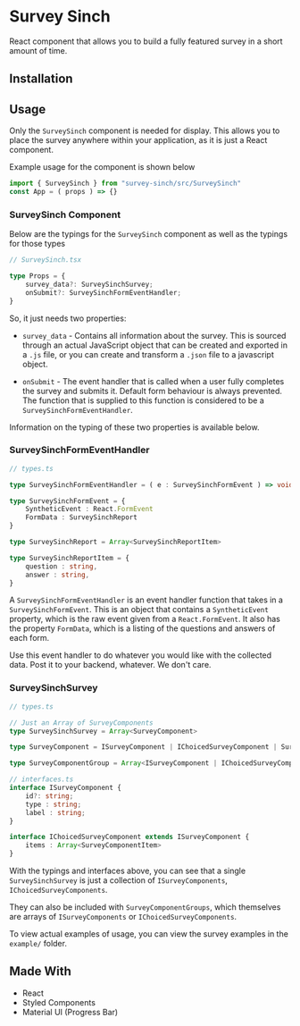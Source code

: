 # Survey Sinch

React component that allows you to build a fully featured survey in a short amount of time.

## Installation 


## Usage

Only the `SurveySinch` component is needed for display. This allows you to place the survey anywhere within your application, as it is just a React component.

Example usage for the component is shown below

```js
import { SurveySinch } from "survey-sinch/src/SurveySinch"
const App = ( props ) => {}
```

### SurveySinch Component

Below are the typings for the `SurveySinch` component as well as the typings for those types

```typescript
// SurveySinch.tsx

type Props = {
    survey_data?: SurveySinchSurvey;
    onSubmit?: SurveySinchFormEventHandler;
}
```

So, it just needs two properties:

* `survey_data` - Contains all information about the survey. This is sourced through an actual JavaScript object that can be created and exported in a `.js` file, or you can create and transform a `.json` file to a javascript object.

* `onSubmit` - The event handler that is called when a user fully completes the survey and submits it. Default form behaviour is always prevented. The function that is supplied to this function is considered to be a `SurveySinchFormEventHandler`.

Information on the typing of these two properties is available below.

### SurveySinchFormEventHandler

```typescript
// types.ts

type SurveySinchFormEventHandler = ( e : SurveySinchFormEvent ) => void;

type SurveySinchFormEvent = {
    SyntheticEvent : React.FormEvent
    FormData : SurveySinchReport
}

type SurveySinchReport = Array<SurveySinchReportItem>

type SurveySinchReportItem = {
    question : string,
    answer : string,
}
```
A `SurveySinchFormEventHandler` is an event handler function that takes in a `SurveySinchFormEvent`. This is an object that contains a `SyntheticEvent` property, which is the raw event given from a `React.FormEvent`. It also has the property `FormData`, which is a listing of the questions and answers of each form.

Use this event handler to do whatever you would like with the collected data. Post it to your backend, whatever. We don't care.

### SurveySinchSurvey
```typescript
// types.ts

// Just an Array of SurveyComponents
type SurveySinchSurvey = Array<SurveyComponent>

type SurveyComponent = ISurveyComponent | IChoicedSurveyComponent | SurveyComponentGroup

type SurveyComponentGroup = Array<ISurveyComponent | IChoicedSurveyComponent>
```

```typescript
// interfaces.ts
interface ISurveyComponent {
    id?: string;
    type : string;
    label : string;
}

interface IChoicedSurveyComponent extends ISurveyComponent {
    items : Array<SurveyComponentItem>
}
```

With the typings and interfaces above, you can see that a single `SurveySinchSurvey` is just a collection of `ISurveyComponents`, `IChoicedSurveyComponents`. 

They can also be included with `SurveyComponentGroups`, which themselves are arrays of `ISurveyComponents` or `IChoicedSurveyComponents`.

To view actual examples of usage, you can view the survey examples in the `example/` folder.

## Made With
* React
* Styled Components
* Material UI (Progress Bar)
